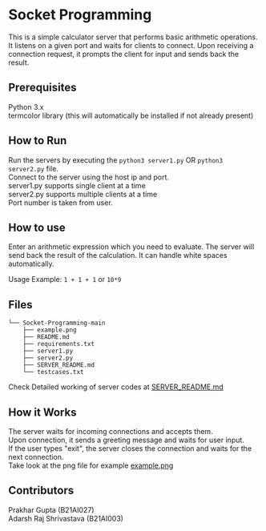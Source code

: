 ﻿# Socket Programming
This is a simple calculator server that performs basic arithmetic operations. It listens on a given port and waits for clients to connect. Upon receiving a connection request, it prompts the client for input and sends back the result.

## Prerequisites
Python 3.x \
termcolor library (this will automatically be installed if not already present)

## How to Run
Run the servers by executing the ```python3 server1.py``` OR ```python3 server2.py``` file. \
Connect to the server using the host ip and port. \
server1.py supports single client at a time \
server2.py supports multiple clients at a time \
Port number is taken from user.

## How to use
Enter an arithmetic expression which you need to evaluate.
The server will send back the result of the calculation.
It can handle white spaces automatically.

Usage Example: ```1 + 1 + 1``` or ```10*9```

## Files
```
└── Socket-Programming-main
    ├── example.png
    ├── README.md
    ├── requirements.txt
    ├── server1.py
    ├── server2.py
    ├── SERVER_README.md
    └── testcases.txt
```

Check Detailed working of server codes at [SERVER_README.md](SERVER_README.md)

## How it Works
The server waits for incoming connections and accepts them. \
Upon connection, it sends a greeting message and waits for user input. \
If the user types "exit", the server closes the connection and waits for the next connection. \
Take look at the png file for example [example.png](example.png)

## Contributors
Prakhar Gupta (B21AI027) \
Adarsh Raj Shrivastava (B21AI003)
